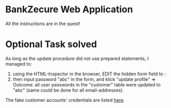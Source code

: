# BankZecure Web Application

All the instructions are in the quest!

# Optional Task solved
As long as the update procedure did not use prepared statements, I managed to:
1) using the HTML-Inspector in the browser, EDIT the hidden form field to : <input name="identifier" type="hidden" value="' or true -- '">
2) then input password "abc" in the form, and klick "update profile"
=> Outcome: all user passwords in the "customer" table were updated to "abc" (same could be done for all email-addresses).


The fake customer accounts' credentials are listed [here](https://github.com/WildCodeSchool/quest-springboot-sql-injection/blob/master/FakeAccountsCredentials.md).
